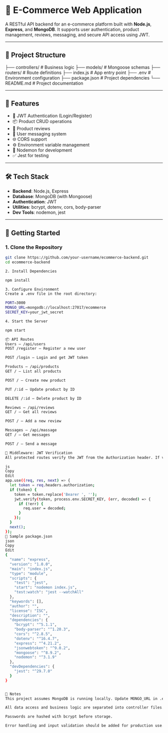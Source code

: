 # 🛒 E-Commerce Web Application

A RESTful API backend for an e-commerce platform built with **Node.js**, **Express**, and **MongoDB**. It supports user authentication, product management, reviews, messaging, and secure API access using JWT.

---

## 📁 Project Structure

├── controllers/ # Business logic
├── models/ # Mongoose schemas
├── routers/ # Route definitions
├── index.js # App entry point
├── .env # Environment configuration
├── package.json # Project dependencies
└── README.md # Project documentation


---

## 🚀 Features

- 🔐 JWT Authentication (Login/Register)
- 📦 Product CRUD operations
- 📝 Product reviews
- 💬 User messaging system
- 🌐 CORS support
- ⚙️ Environment variable management
- 🔄 Nodemon for development
- ✅ Jest for testing

---

## 🛠️ Tech Stack

- **Backend**: Node.js, Express
- **Database**: MongoDB (with Mongoose)
- **Authentication**: JWT
- **Utilities**: bcrypt, dotenv, cors, body-parser
- **Dev Tools**: nodemon, jest

---

## 🔧 Getting Started

### 1. Clone the Repository

```bash
git clone https://github.com/your-username/ecommerce-backend.git
cd ecommerce-backend

2. Install Dependencies

npm install

3. Configure Environment
Create a .env file in the root directory:

PORT=3000
MONGO_URL=mongodb://localhost:27017/ecommerce
SECRET_KEY=your_jwt_secret

4. Start the Server

npm start

📦 API Routes
Users – /api/users
POST /register – Register a new user

POST /login – Login and get JWT token

Products – /api/products
GET / – List all products

POST / – Create new product

PUT /:id – Update product by ID

DELETE /:id – Delete product by ID

Reviews – /api/reviews
GET / – Get all reviews

POST / – Add a new review

Messages – /api/massage
GET / – Get messages

POST / – Send a message

🔐 Middleware: JWT Verification
All protected routes verify the JWT from the Authorization header. If valid, the user is attached to req.user.

js
Copy
Edit
app.use((req, res, next) => {
  let token = req.headers.authorization;
  if (token) {
    token = token.replace('Bearer ', '');
    jwt.verify(token, process.env.SECRET_KEY, (err, decoded) => {
      if (!err) {
        req.user = decoded;
      }
    });
  }
  next();
});
🧪 Sample package.json
json
Copy
Edit
{
  "name": "express",
  "version": "1.0.0",
  "main": "index.js",
  "type": "module",
  "scripts": {
    "test": "jest",
    "start": "nodemon index.js",
    "test:watch": "jest --watchAll"
  },
  "keywords": [],
  "author": "",
  "license": "ISC",
  "description": "",
  "dependencies": {
    "bcrypt": "^5.1.1",
    "body-parser": "^1.20.3",
    "cors": "^2.8.5",
    "dotenv": "^16.4.7",
    "express": "^4.21.2",
    "jsonwebtoken": "^9.0.2",
    "mongoose": "^8.9.2",
    "nodemon": "^3.1.9"
  },
  "devDependencies": {
    "jest": "^29.7.0"
  }
}


🧠 Notes
This project assumes MongoDB is running locally. Update MONGO_URL in .env if hosted elsewhere.

All data access and business logic are separated into controller files.

Passwords are hashed with bcrypt before storage.

Error handling and input validation should be added for production use.

